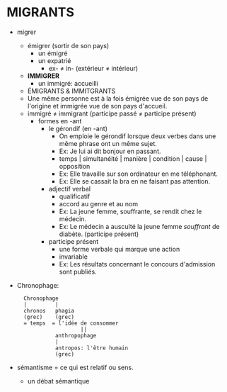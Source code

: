 # MIGRANTS
- migrer
	- émigrer (sortir de son pays)
		- un émigré
		- un expatrié
			- ex- ≠ in- (extérieur ≠ intérieur)
	- **IMMIGRER**
		- un immigré: accueilli
	- ÉMIGRANTS & IMMITGRANTS
	- Une même personne est à la fois émigrée vue de son pays de l'origine et immigrée vue de son pays d'accueil.
	- immigré ≠ immigrant (participe passé ≠ participe présent)
		- formes en -ant
			- le gérondif (en -ant)
				- On emploie le gérondif lorsque deux verbes dans une même phrase ont un même sujet.
				- Ex: Je lui ai dit bonjour en passant.
				- temps | simultanéité | manière | condition | cause | opposition
				- Ex: Elle travaille sur son ordinateur en me téléphonant.
				- Ex: Elle se cassait la bra en ne faisant pas attention.
			- adjectif verbal
				- qualificatif
				- accord au genre et au nom
				- Ex: La jeune femme, souffrante, se rendit chez le médecin.
				- Ex: Le médecin a ausculté la jeune femme _souffrant_ de diabète. (participe présent)
			- participe présent
				- une forme verbale qui marque une action
				- invariable
				- Ex: Les résultats concernant le concours d'admission sont publiés.  


- Chronophage:
	
		Chronophage
		|         |
		chronos   phagia
		(grec)    (grec)
	    = temps  = l'idée de consommer
		                  ||
		          anthropophage
		          |
		          antropos: l'être humain
		          (grec)			
- sémantisme = ce qui est relatif ou sens.
	- un débat sémantique
